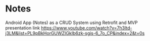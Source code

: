 # Notes
Android App (Notes) as a CRUD System using Retrofit and MVP
presentation link 
https://www.youtube.com/watch?v=7h3ltd-j3LM&list=PL9pBkHorGUWZIGkIb6zk-sgis-6_7o_CP&index=2&t=0s
